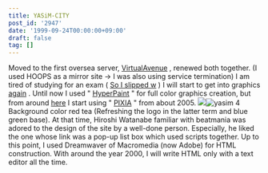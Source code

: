 ```yaml
---
title: YASiM-CITY
post_id: '2947'
date: '1999-09-24T00:00:00+09:00'
draft: false
tag: []
---
```


Moved to the first oversea server, [VirtualAvenue](http://www.virtualave.net/) , renewed both together. (I used HOOPS as a mirror site → I was also using service termination) I am tired of studying for an exam ( [So I slipped w](/2957) ) I will start to get into graphics [again](/2957) . Until now I used " [HyperPaint](http://www10.plala.or.jp/kiriman/) " for full color graphics creation, but from around [here](http://www.pixia.jp/) I start using " [PIXIA](http://www.pixia.jp/) " from about 2005. ![](/wp-content/uploads/1999/09/yasim3.jpg)![yasim 4](/wp-content/uploads/1999/09/yasim4.jpg) Background color red tea (Refreshing the logo in the latter term and blue green base). At that time, Hiroshi Watanabe familiar with beatmania was adored to the design of the site by a well-done person. Especially, he liked the one whose link was a pop-up list box which used scripts together. Up to this point, I used Dreamwaver of Macromedia (now Adobe) for HTML construction. With around the year 2000, I will write HTML only with a text editor all the time.